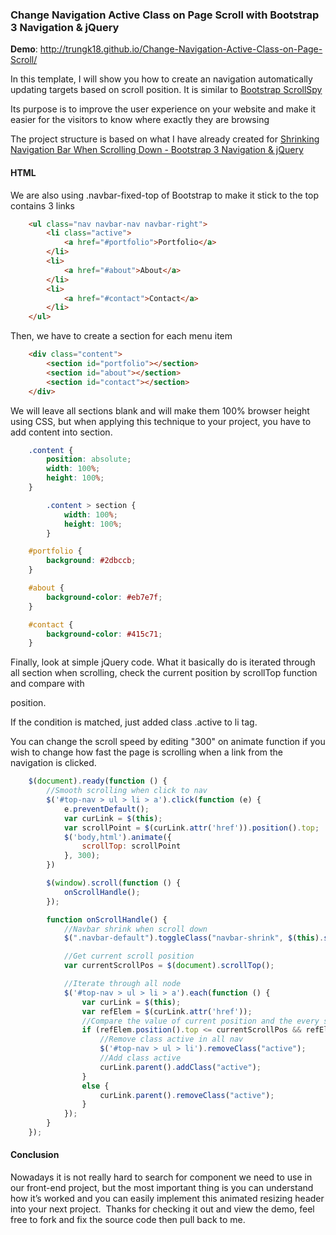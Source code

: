 ### Change Navigation Active Class on Page Scroll with Bootstrap 3 Navigation & jQuery
**Demo**: http://trungk18.github.io/Change-Navigation-Active-Class-on-Page-Scroll/

In this template, I will show you how to create an navigation automatically updating targets based on scroll position. It is similar to [Bootstrap ScrollSpy](http://getbootstrap.com/javascript/#scrollspy)

Its purpose is to improve the user experience on your website and make it easier for the visitors to know where exactly they are browsing

The project structure is based on what I have already created for [Shrinking Navigation Bar When Scrolling Down - Bootstrap 3 Navigation & jQuery](https://github.com/trungk18/Resizing-Header-On-Scroll)

#### HTML
We are also using .navbar-fixed-top of Bootstrap to make it stick to the top contains 3 links

```html
    <ul class="nav navbar-nav navbar-right">
        <li class="active">
            <a href="#portfolio">Portfolio</a>
        </li>
        <li>
            <a href="#about">About</a>
        </li>
        <li>
            <a href="#contact">Contact</a>
        </li>
    </ul>
```

Then, we have to create a section for each menu item

```html
    <div class="content">
        <section id="portfolio"></section>
        <section id="about"></section>
        <section id="contact"></section>
    </div>
```
We will leave all sections blank and will make them 100% browser height using CSS, but when applying this technique to your project, you have to add content into section.

```css
	.content {
        position: absolute;
        width: 100%;
        height: 100%;
    }

        .content > section {
            width: 100%;
            height: 100%;
        }

    #portfolio {
        background: #2dbccb;
    }

    #about {
        background-color: #eb7e7f;
    }

    #contact {
        background-color: #415c71;
    }
```

Finally, look at simple jQuery code. What it basically do is iterated through all section when scrolling, check the current position by scrollTop function and compare with <section> position.

If the condition is matched, just added class .active to li tag. 

You can change the scroll speed by editing "300" on animate function if you wish to change how fast the page is scrolling when a link from the navigation is clicked.

```javascript
    $(document).ready(function () {
        //Smooth scrolling when click to nav
        $('#top-nav > ul > li > a').click(function (e) {
            e.preventDefault();
            var curLink = $(this);
            var scrollPoint = $(curLink.attr('href')).position().top;
            $('body,html').animate({
                scrollTop: scrollPoint
            }, 300);
        })

        $(window).scroll(function () {
            onScrollHandle();
        });

        function onScrollHandle() {
            //Navbar shrink when scroll down
            $(".navbar-default").toggleClass("navbar-shrink", $(this).scrollTop() > 50);

            //Get current scroll position
            var currentScrollPos = $(document).scrollTop();

            //Iterate through all node
            $('#top-nav > ul > li > a').each(function () {
                var curLink = $(this);
                var refElem = $(curLink.attr('href'));
                //Compare the value of current position and the every section position in each scroll
                if (refElem.position().top <= currentScrollPos && refElem.position().top + refElem.height() > currentScrollPos) {
                    //Remove class active in all nav
                    $('#top-nav > ul > li').removeClass("active");
                    //Add class active
                    curLink.parent().addClass("active");
                }
                else {
                    curLink.parent().removeClass("active");
                }
            });
        }
    });
```

#### Conclusion
Nowadays it is not really hard to search for component we need to use in our front-end project, but the most important thing is you can understand how it’s worked and you can easily implement this animated resizing header into your next project. 
Thanks for checking it out and view the demo, feel free to fork and fix the source code then pull back to me.
